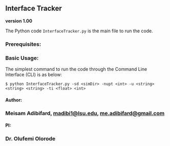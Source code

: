 ## Interface Tracker
**version 1.00**

The Python code `InterfaceTracker.py` is the main file to run the code. 

### Prerequisites:

### Basic Usage:
The simplest command to run the code through the Command Line Interface (CLI) is as below:

`$ python InterfaceTracker.py -sd <simDir> -nupt <int> -u <string> <string> <string> -ti <float> <int>`

#### Author:
### Meisam Adibifard, madibi1@lsu.edu, me.adibifard@gmail.com

#### PI:
### Dr. Olufemi Olorode
